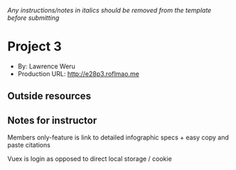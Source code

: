 _Any instructions/notes in italics should be removed from the template before submitting_

# Project 3

- By: Lawrence Weru
- Production URL: <http://e28p3.roflmao.me>

## Outside resources

## Notes for instructor

Members only-feature is link to detailed infographic specs + easy copy and paste citations

Vuex is login as opposed to direct local storage / cookie
